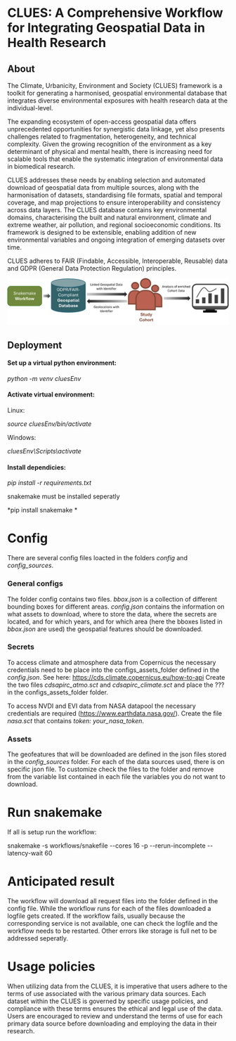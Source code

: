 # CLUES: A Comprehensive Workflow for Integrating Geospatial Data in Health Research

## About

The Climate, Urbanicity, Environment and Society (CLUES) framework is a toolkit for generating a harmonised, geospatial environmental database that integrates diverse environmental exposures with health research data at the individual-level. 

The expanding ecosystem of open-access geospatial data offers unprecedented opportunities for synergistic data linkage, yet also presents challenges related to fragmentation, heterogeneity, and technical complexity. Given the growing recognition of the environment as a key determinant of physical and mental health, there is increasing need for scalable tools that enable the systematic integration of environmental data in biomedical research. 

CLUES addresses these needs by enabling selection and automated download of geospatial data from multiple sources, along with the harmonisation of datasets, standardising file formats, spatial and temporal coverage, and map projections to ensure interoperability and consistency across data layers. The CLUES database contains key environmental domains, characterising the built and natural environment, climate and extreme weather, air pollution, and regional socioeconomic conditions. Its framework is designed to be extensible, enabling addition of new environmental variables and ongoing integration of emerging datasets over time. 

CLUES adheres to FAIR (Findable, Accessible, Interoperable, Reusable) data and GDPR (General Data Protection Regulation) principles. 

![Diagram](docs/CLUES_schema.png)

## Deployment

#### Set up a virtual python environment:

*python -m venv cluesEnv*

#### Activate virtual environment:

Linux:

*source cluesEnv/bin/activate*

Windows:

*cluesEnv\Scripts\activate*

#### Install dependicies:

*pip install -r requirements.txt*

snakemake must be installed seperatly  

*pip install snakemake *

# Config 
There are several config files loacted in the folders *config* and *config_sources*.
### General configs
The folder config contains two files. *bbox.json* is a collection of different bounding boxes for different areas. *config.json* contains the information on what assets to download, where to store the data, where the secrets are located, and for which years, and for which area (here the bboxes listed in *bbox.json* are used) the geospatial features should be downloaded.
### Secrets
To access climate and atmosphere data from Copernicus the necessary credentials need to be place into the configs_assets_folder defined in the *config.json*. See here: https://cds.climate.copernicus.eu/how-to-api
Create the two files *cdsapirc_atmo.sct* and *cdsapirc_climate.sct* and place the ??? in the configs_assets_folder folder.

To access NVDI and EVI data from NASA datapool the necessary credentials are required (https://www.earthdata.nasa.gov/). 
Create the file *nasa.sct* that contains *token: your_nasa_token*. 

### Assets
The geofeatures that will be downloaded are defined in the json files stored in the *config_sources* folder. For each of the data sources used, there is on specific json file. 
To customize check the files to the folder and remove from the variable list contained in each file the variables you do not want to download. 

# Run snakemake
If all is setup run the workflow:

snakemake -s workflows/snakefile --cores 16 -p --rerun-incomplete --latency-wait 60

# Anticipated result

The workflow will download all request files into the folder defined in the config file. While the workflow runs for each of the files downloaded a logfile gets created. If the workflow fails, usually because the corresponding service is not available, one can check the logfile and the workflow needs to be restarted. Other errors like storage is full net to be addressed seperatly.   

# Usage policies

When utilizing data from the CLUES, it is imperative that users adhere to the terms of use associated with the various primary data sources. Each dataset within the CLUES is governed by specific usage policies, and compliance with these terms ensures the ethical and legal use of the data. Users are encouraged to review  and understand the terms of use for each primary data source before downloading and employing the data in their research.

